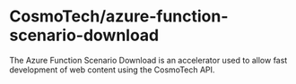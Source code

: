 # CosmoTech/azure-function-scenario-download

The Azure Function Scenario Download is an accelerator used to allow fast development of web content using the CosmoTech API.

